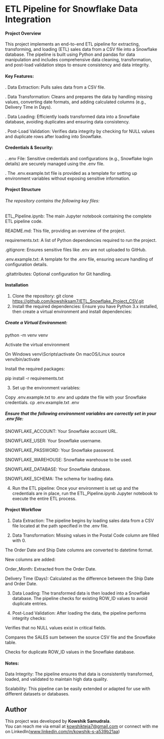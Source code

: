 # ETL Pipeline for Snowflake Data Integration
#### Project Overview
This project implements an end-to-end ETL pipeline for extracting, transforming, and loading (ETL) sales data from a CSV file into a Snowflake database. The pipeline is built using Python and pandas for data manipulation and includes comprehensive data cleaning, transformation, and post-load validation steps to ensure consistency and data integrity.
#### Key Features:
. Data Extraction: Pulls sales data from a CSV file.

. Data Transformation: Cleans and prepares the data by handling missing values, converting date formats, and adding calculated columns (e.g., Delivery Time in Days).

. Data Loading: Efficiently loads transformed data into a Snowflake database, avoiding duplicates and ensuring data consistency.

. Post-Load Validation: Verifies data integrity by checking for NULL values and duplicate rows after loading into Snowflake.

#### Credentials & Security:

. .env File: Sensitive credentials and configurations (e.g., Snowflake login details) are securely managed using the .env file.

. The .env.example.txt file is provided as a template for setting up environment variables without exposing sensitive information.

#### Project Structure
###### The repository contains the following key files:

 ETL_Pipeline.ipynb: The main Jupyter notebook containing the complete ETL pipeline code.

 README.md: This file, providing an overview of the project.

 requirements.txt: A list of Python dependencies required to run the project.

 .gitignore: Ensures sensitive files like .env are not uploaded to GitHub.

 .env.example.txt: A template for the .env file, ensuring secure handling of configuration details.

 .gitattributes: Optional configuration for Git handling.

#### Installation
1. Clone the repository:
git clone https://github.com/kowshiksam7/ETL_Snowflake_Project_CSV.git
2. Install the required dependencies:
Ensure you have Python 3.x installed, then create a virtual environment and install dependencies:

##### Create a Virtual Environment:

python -m venv venv

Activate the virtual environment

 On Windows
venv\Scripts\activate
 On macOS/Linux
source venv/bin/activate

 Install the required packages:
 
pip install -r requirements.txt

3. Set up the environment variables:
   
Copy .env.example.txt to .env and update the file with your Snowflake credentials.
cp .env.example.txt .env

##### Ensure that the following environment variables are correctly set in your .env file:

SNOWFLAKE_ACCOUNT: Your Snowflake account URL.

SNOWFLAKE_USER: Your Snowflake username.

SNOWFLAKE_PASSWORD: Your Snowflake password.

SNOWFLAKE_WAREHOUSE: Snowflake warehouse to be used.

SNOWFLAKE_DATABASE: Your Snowflake database.

SNOWFLAKE_SCHEMA: The schema for loading data.

4. Run the ETL pipeline:
Once your environment is set up and the credentials are in place, run the ETL_Pipeline.ipynb Jupyter notebook to execute the entire ETL process.

#### Project Workflow
1. Data Extraction:
The pipeline begins by loading sales data from a CSV file located at the path specified in the .env file.

2. Data Transformation:
Missing values in the Postal Code column are filled with 0.

The Order Date and Ship Date columns are converted to datetime format.

New columns are added:

Order_Month: Extracted from the Order Date.

Delivery Time (Days): Calculated as the difference between the Ship Date and Order Date.

3. Data Loading:
The transformed data is then loaded into a Snowflake database. The pipeline checks for existing ROW_ID values to avoid duplicate entries.

4. Post-Load Validation:
After loading the data, the pipeline performs integrity checks:

Verifies that no NULL values exist in critical fields.

Compares the SALES sum between the source CSV file and the Snowflake table.

Checks for duplicate ROW_ID values in the Snowflake database.

#### Notes:

Data Integrity: The pipeline ensures that data is consistently transformed, loaded, and validated to maintain high data quality.

Scalability: This pipeline can be easily extended or adapted for use with different datasets or databases.

## Author

This project was developed by **Kowshik Samudrala**.  
You can reach me via email at kowshikteja7@gmail.com or connect with me on LinkedIn(www.linkedin.com/in/kowshik-s-a539b21aa)



